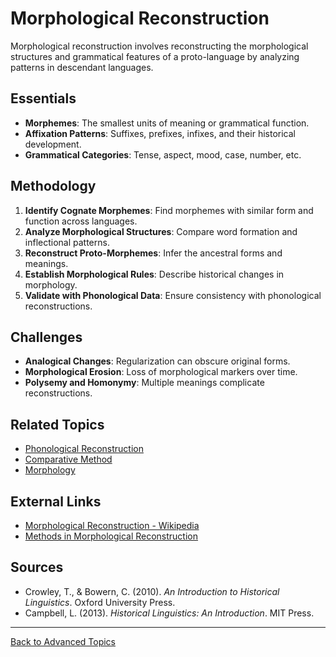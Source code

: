 # Morphological Reconstruction

Morphological reconstruction involves reconstructing the morphological structures and grammatical features of a proto-language by analyzing patterns in descendant languages.

## Essentials

- **Morphemes**: The smallest units of meaning or grammatical function.
- **Affixation Patterns**: Suffixes, prefixes, infixes, and their historical development.
- **Grammatical Categories**: Tense, aspect, mood, case, number, etc.

## Methodology

1. **Identify Cognate Morphemes**: Find morphemes with similar form and function across languages.
2. **Analyze Morphological Structures**: Compare word formation and inflectional patterns.
3. **Reconstruct Proto-Morphemes**: Infer the ancestral forms and meanings.
4. **Establish Morphological Rules**: Describe historical changes in morphology.
5. **Validate with Phonological Data**: Ensure consistency with phonological reconstructions.

## Challenges

- **Analogical Changes**: Regularization can obscure original forms.
- **Morphological Erosion**: Loss of morphological markers over time.
- **Polysemy and Homonymy**: Multiple meanings complicate reconstructions.

## Related Topics

- [Phonological Reconstruction](Phonological-Reconstruction.md)
- [Comparative Method](../Comparative-Method.md)
- [Morphology](../../Language/Inner-Structure/Morphology/README.md)

## External Links

- [Morphological Reconstruction - Wikipedia](https://en.wikipedia.org/wiki/Morphological_reconstruction)
- [Methods in Morphological Reconstruction](https://glottopedia.org/wiki/Morphological_reconstruction)

## Sources

- Crowley, T., & Bowern, C. (2010). *An Introduction to Historical Linguistics*. Oxford University Press.
- Campbell, L. (2013). *Historical Linguistics: An Introduction*. MIT Press.

---

[Back to Advanced Topics](README.md)
